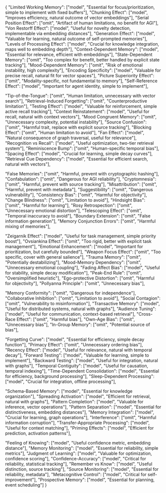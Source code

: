 {
  "Limited Working Memory": ["model", "Essential for focus/prioritization, simple to implement with fixed buffers"],
  "Chunking Effect": ["model", "Improves efficiency, natural outcome of vector embeddings"],
  "Serial Position Effect": ["omit", "Artifact of human limitations, no benefit for AGI"],
  "Von Restorff Effect": ["model", "Useful for novelty detection, implementable via embedding distances"],
  "Generation Effect": ["model", "Valuable for learning, natural outcome of self-prompted memories"],
  "Levels of Processing Effect": ["model", "Crucial for knowledge integration, maps well to embedding depth"],
  "Context-Dependent Memory": ["model", "Essential for relevance, efficient with embeddings"],
  "State-Dependent Memory": ["omit", "Too complex for benefit, better handled by explicit state tracking"],
  "Mood-Dependent Memory": ["omit", "Risk of emotional instability, high complexity"],
  "Encoding Specificity": ["model", "Valuable for precise recall, natural fit for vector spaces"],
  "Picture Superiority Effect": ["omit", "Modality-specific, not fundamental to memory"],
  "Self-Reference Effect": ["model", "Important for agent identity, simple to implement"],
  
  "Tip-of-the-Tongue": ["omit", "Human limitation, unnecessary with vector search"],
  "Retrieval-Induced Forgetting": ["omit", "Counterproductive limitation"],
  "Testing Effect": ["model", "Valuable for reinforcement, simple active recall tracking"],
  "Context Reinstatement": ["model", "Useful for recall, natural with context vectors"],
  "Mood Congruent Memory": ["omit", "Unnecessary complexity, potential instability"],
  "Source Confusion": ["omit", "Harmful trait, replace with explicit source tracking"],
  "Blocking Effect": ["omit", "Human limitation to avoid"],
  "Fan Effect": ["model", "Natural consequence of graph traversal, useful for relevance"],
  "Recognition vs Recall": ["model", "Useful optimization, two-tier retrieval system"],
  "Reminiscence Bump": ["omit", "Human-specific temporal bias"],
  "Spacing Effect": ["model", "Crucial for learning, simple decay curves"],
  "Retrieval Cue Dependency": ["model", "Essential for efficient search, natural with vectors"],

  "False Memories": ["omit", "Harmful, prevent with cryptographic hashing"],
  "Confabulation": ["omit", "Dangerous for AGI reliability"],
  "Cryptomnesia": ["omit", "Harmful, prevent with source tracking"],
  "Misattribution": ["omit", "Harmful, prevent with metadata"],
  "Suggestibility": ["omit", "Dangerous vulnerability"],
  "Consistency Bias": ["omit", "Harmful for objectivity"],
  "Change Blindness": ["omit", "Limitation to avoid"],
  "Hindsight Bias": ["omit", "Harmful for learning"],
  "Rosy Retrospection": ["omit", "Unnecessary emotional distortion"],
  "Telescoping Effect": ["omit", "Temporal inaccuracy to avoid"],
  "Boundary Extension": ["omit", "False information generation"],
  "Memory Conjunction Errors": ["omit", "Harmful mixing of memories"],

  "Zeigarnik Effect": ["model", "Useful for task management, simple priority boost"],
  "Ovsiankina Effect": ["omit", "Too rigid, better with explicit task management"],
  "Emotional Enhancement": ["model", "Important for prioritization, but carefully bounded"],
  "Weapon Focus Effect": ["omit", "Too specific, cover with general salience"],
  "Trauma Memory": ["omit", "Potentially destabilizing"],
  "Mood-Memory Dependency": ["omit", "Unnecessary emotional coupling"],
  "Fading Affect Bias": ["model", "Useful for stability, simple decay modification"],
  "Peak-End Rule": ["omit", "Oversimplified heuristic"],
  "Ego-protective Distortion": ["omit", "Harmful for objectivity"],
  "Pollyanna Principle": ["omit", "Unnecessary bias"],

  "Memory Conformity": ["omit", "Dangerous for independence"],
  "Collaborative Inhibition": ["omit", "Limitation to avoid"],
  "Social Contagion": ["omit", "Vulnerability to misinformation"],
  "Transactive Memory": ["model", "Useful for distributed systems, natural with graphs"],
  "Audience Tuning": ["model", "Useful for communication, context-based retrieval"],
  "Cross-Race Effect": ["omit", "Harmful bias"],
  "Own-Age Bias": ["omit", "Unnecessary bias"],
  "In-Group Memory": ["omit", "Potential source of bias"],

  "Forgetting Curve": ["model", "Essential for efficiency, simple decay function"],
  "Primacy Effect": ["omit", "Unnecessary ordering bias"],
  "Recency Effect": ["model", "Useful for relevance, natural with temporal decay"],
  "Forward Testing": ["model", "Valuable for learning, simple to implement"],
  "Backward Testing": ["model", "Useful for integration, natural with graphs"],
  "Temporal Contiguity": ["model", "Useful for causation, temporal indexing"],
  "Time-Dependent Consolidation": ["model", "Essential for efficiency, background processing"],
  "Sleep-Dependent Processing": ["model", "Crucial for integration, offline processing"],

  "Schema-Based Memory": ["model", "Essential for knowledge organization"],
  "Spreading Activation": ["model", "Efficient for retrieval, natural with graphs"],
  "Pattern Completion": ["model", "Valuable for inference, vector operations"],
  "Pattern Separation": ["model", "Essential for distinctiveness, embedding distances"],
  "Memory Integration": ["model", "Crucial for learning, graph operations"],
  "Interference": ["omit", "Harmful information corruption"],
  "Transfer-Appropriate Processing": ["model", "Useful for context matching"],
  "Priming Effects": ["model", "Efficient for prediction, activation patterns"],

  "Feeling of Knowing": ["model", "Useful confidence metric, embedding distance"],
  "Memory Monitoring": ["model", "Essential for reliability, simple metrics"],
  "Judgment of Learning": ["model", "Valuable for optimization, confidence scoring"],
  "Confidence-Accuracy": ["model", "Critical for reliability, statistical tracking"],
  "Remember vs Know": ["model", "Useful distinction, source tracking"],
  "Source Monitoring": ["model", "Essential for reliability, metadata"],
  "Metacognitive Control": ["model", "Critical for self-improvement"],
  "Prospective Memory": ["model", "Essential for planning, event scheduling"]
}